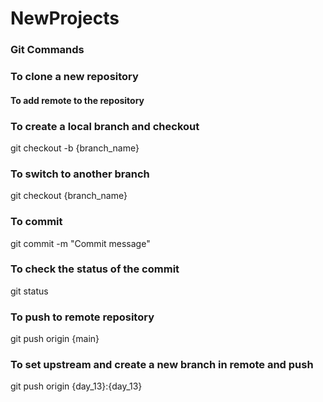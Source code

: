 # NewProjects

### Git Commands

### To clone a new repository

#### To add remote to the repository

### To create a local branch and checkout
git checkout -b {branch_name}

### To switch to another branch
git checkout {branch_name}

### To commit
git commit -m "Commit message"

### To check the status of the commit
git status

### To push to remote repository
git push origin {main}

### To set upstream and create a new branch in remote and push
git push origin {day_13}:{day_13}